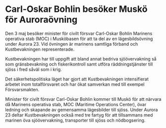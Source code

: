 # Carl-Oskar Bohlin besöker Muskö för Auroraövning

Den 3 maj besöker minister för civilt försvar Carl-Oskar Bohlin Marinens operativa stab (MOC) i Musköbasen för att ta del av en lägesbildsövning under Aurora 23. Vid övningen är marinens samtliga förband och Kustbevakningen representerade.

Kustbevakningen har till uppgift att bland annat bedriva sjöövervakning så som gränsbevakning och fiskerikontroll samt utföra räddningstjänster till sjöss i fred såväl som i krig.

Det säkerhetspolitiska läget har gjort att Kustbevakningen intensifierat arbetet inom totalförsvaret och har ökat samverkan med till exempel Försvarsmakten.

Minister för civilt försvar Carl-Oskar Bohlin kommer till Muskö för att närvara då Marinens operativa stab, MOC (Maritime Operations Center), övar ledning och skapande av gemensamma lägesbilder till sjöss. Under Aurora 23 deltar Kustbevakningen också med tre fartyg för att tillsammans med marinen öva sjöövervakning, transporter till sjöss och nödbogsering.

